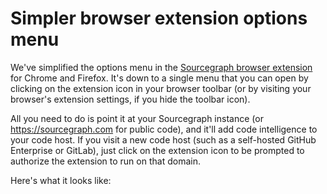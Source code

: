 # Simpler browser extension options menu

We've simplified the options menu in the [Sourcegraph browser extension](https://docs.sourcegraph.com/integration/browser_extension) for Chrome and Firefox. It's down to a single menu that you can open by clicking on the extension icon in your browser toolbar (or by visiting your browser's extension settings, if you hide the toolbar icon).

All you need to do is point it at your Sourcegraph instance (or https://sourcegraph.com for public code), and it'll add code intelligence to your code host. If you visit a new code host (such as a self-hosted GitHub Enterprise or GitLab), just click on the extension icon to be prompted to authorize the extension to run on that domain.

Here's what it looks like:

<!-- TODO insert screenshot -->
